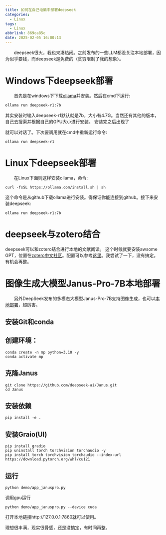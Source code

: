 ```yaml
---
title: 如何在自己电脑中部署deepseek
categories:
  - Linux
tags:
  - Linux
abbrlink: 869ca85c
date: 2025-02-05 16:00:13
---
```

&emsp;&emsp;deepseek很火，我也来凑热闹。之前发布的一些LLM都没关注本地部署，因为似乎要钱，而deepseek是免费的（贫穷限制了我的想象）。
<!--less-->
# Windows下deepseek部署
&emsp;&emsp;首先是在windows下下载[ollama](https://ollama.com/download)并安装。然后在cmd下运行:
```bash
ollama run deepseek-r1:7b
```
其实安装时输入deepseek-r1默认就是7b，大小有4.7G。当然还有其他的版本，自己去搜索并根据自己的GPU大小进行安装。
安装完之后出现了

>>>

就可以对话了。下次要调用就在cmd中重新运行命令:
```
ollama run deepseek-r1
```

# Linux下deepseek部署
&emsp;&emsp;在Linux下面则这样安装ollama，命令:
```
curl -fsSL https://ollama.com/install.sh | sh
```
这个命令是从github下载ollama进行安装。得保证你能连接到github。接下来安装deepseek:
```
ollama run deepseek-r1:7b
```

# deepseek与zotero结合
deepseek可以和zotero结合进行本地的文献阅读。
这个时候就要安装awsome GPT，位置在[zotero中文社区](https://zotero-chinese.com/plugins/)。配置可以参考[这里](https://zhuanlan.zhihu.com/p/20850142386)。我尝试了一下，没有搞定。有机会再整。


# 图像生成大模型Janus-Pro-7B本地部署
&emsp;&emsp;另外DeepSeek发布的多模态大模型Janus-Pro-7B支持图像生成，也可以[本地部署](https://www.upx8.com/4681)，超厉害。
## 安装Git和conda
## 创建环境：
```
conda create -n mp python=3.10 -y
conda activate mp
```
## 克隆Janus
```
git clone https://github.com/deepseek-ai/Janus.git
cd Janus
```
## 安装依赖
```
pip install -e .
```
## 安装Graio(UI)
```
pip install gradio
pip uninstall torch torchvision torchaudio -y
pip install torch torchvision torchaudio --index-url https://download.pytorch.org/whl/cu121
```
## 运行
```
python demo/app_januspro.py
```
调用gpu运行
```
python demo/app_januspro.py --device cuda
```
打开本地链接http://127.0.0.1:7860就可以使用。

理想很丰满，现实很骨感，还是没搞定，有时间再整。
